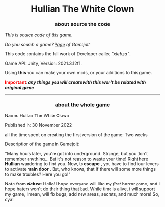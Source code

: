 <h1 style="text-align:center;">Hullian The White Clown</h1>
<h3 style="text-align:center;">about source the code</h3>
<em>This is source code of this game.<p> Do you search a game? <a href="https://gamejolt.com/games/xlebza/767945">Page</a> of Gamejolt</em><p>
This code contains the full work of Developer called <em>"xlebza"</em>.
<p>
Game API: Unity, Version: 2021.3.12f1.
<p>
Using <strong>this</strong> you can make your own mods, or your additions to this game.<p> <strong style="color:red">Important</strong>:
<strong><em>any things you will create with this won't be related with original game</em></strong>
<hr>
<h3 style="text-align:center;">about the whole game</h3>
Name: Hullian The White Clown<p>

Published in: 30 November 2022

all the time spent on creating the first version of the game: Two weeks

Description of the game in Gamejolt:

"Many hours later, you're got into underground. Strange, but you don't remember anything... But it's not reason to waste your time! Right here <strong>Hullian</strong> wandering to find you. Now, to <strong>escape</strong> , you have to find four levers to activate <strong>main door</strong> . But, who knows, that if there will some more things to make troubles? Here you go!"

Note from <strong><em>xlebza</em></strong>:
Hello! I hope everyone will like my <em>first</em> horror game, and i hope haters won't do their thing that bad. While time is alive, i will support my game, I mean, will fix bugs, add new areas, secrets,
and much more! So, cya!

